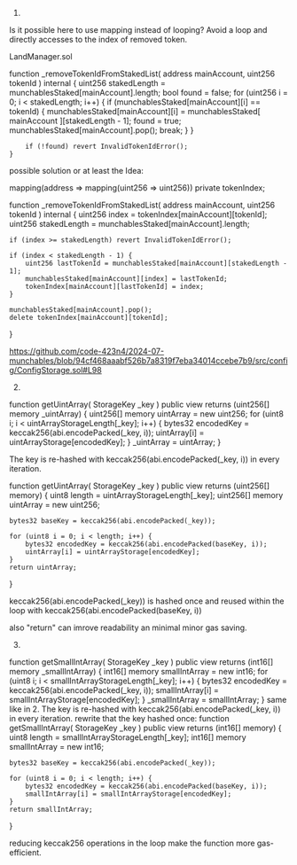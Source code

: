 1. 
Is it possible here to use mapping instead of looping? Avoid a loop and directly accesses to the index of removed token.

LandManager.sol

function _removeTokenIdFromStakedList(
        address mainAccount,
        uint256 tokenId
    ) internal {
        uint256 stakedLength = munchablesStaked[mainAccount].length;
        bool found = false;
        for (uint256 i = 0; i < stakedLength; i++) {
            if (munchablesStaked[mainAccount][i] == tokenId) {
                munchablesStaked[mainAccount][i] = munchablesStaked[
                    mainAccount
                ][stakedLength - 1];
                found = true;
                munchablesStaked[mainAccount].pop();
                break;
            }
        }

        if (!found) revert InvalidTokenIdError();
    }

possible solution or at least the Idea:

mapping(address => mapping(uint256 => uint256)) private tokenIndex; 

function _removeTokenIdFromStakedList(
    address mainAccount,
    uint256 tokenId
) internal {
    uint256 index = tokenIndex[mainAccount][tokenId];
    uint256 stakedLength = munchablesStaked[mainAccount].length;

    if (index >= stakedLength) revert InvalidTokenIdError(); 

    if (index < stakedLength - 1) {
        uint256 lastTokenId = munchablesStaked[mainAccount][stakedLength - 1];
        munchablesStaked[mainAccount][index] = lastTokenId;
        tokenIndex[mainAccount][lastTokenId] = index;
    }

    munchablesStaked[mainAccount].pop();
    delete tokenIndex[mainAccount][tokenId];
}

https://github.com/code-423n4/2024-07-munchables/blob/94cf468aaabf526b7a8319f7eba34014ccebe7b9/src/config/ConfigStorage.sol#L98

2.

function getUintArray(
    StorageKey _key
) public view returns (uint256[] memory _uintArray) {
    uint256[] memory uintArray = new uint256[](uintArrayStorageLength[_key]);
    for (uint8 i; i < uintArrayStorageLength[_key]; i++) {
        bytes32 encodedKey = keccak256(abi.encodePacked(_key, i));
        uintArray[i] = uintArrayStorage[encodedKey];
    }
    _uintArray = uintArray;
}

The key is re-hashed with keccak256(abi.encodePacked(_key, i)) in every iteration.

function getUintArray(
    StorageKey _key
) public view returns (uint256[] memory) {
    uint8 length = uintArrayStorageLength[_key];
    uint256[] memory uintArray = new uint256[](length);

    bytes32 baseKey = keccak256(abi.encodePacked(_key));

    for (uint8 i = 0; i < length; i++) {
        bytes32 encodedKey = keccak256(abi.encodePacked(baseKey, i));
        uintArray[i] = uintArrayStorage[encodedKey];
    }
    return uintArray;
}

keccak256(abi.encodePacked(_key)) is hashed once and reused within the loop with keccak256(abi.encodePacked(baseKey, i))

also "return" can imrove readability an minimal minor gas saving.

3.
function getSmallIntArray(
    StorageKey _key
) public view returns (int16[] memory _smallIntArray) {
    int16[] memory smallIntArray = new int16[](
        smallIntArrayStorageLength[_key]
    );
    for (uint8 i; i < smallIntArrayStorageLength[_key]; i++) {
        bytes32 encodedKey = keccak256(abi.encodePacked(_key, i));
        smallIntArray[i] = smallIntArrayStorage[encodedKey];
    }
    _smallIntArray = smallIntArray;
}
same like in 2. The key is re-hashed with keccak256(abi.encodePacked(_key, i)) in every iteration. rewrite that the key hashed once:
function getSmallIntArray(
    StorageKey _key
) public view returns (int16[] memory) {
    uint8 length = smallIntArrayStorageLength[_key];
    int16[] memory smallIntArray = new int16[](length);

    bytes32 baseKey = keccak256(abi.encodePacked(_key));

    for (uint8 i = 0; i < length; i++) {
        bytes32 encodedKey = keccak256(abi.encodePacked(baseKey, i));
        smallIntArray[i] = smallIntArrayStorage[encodedKey];
    }
    return smallIntArray;
}

reducing keccak256 operations in the loop make the function more gas-efficient.
